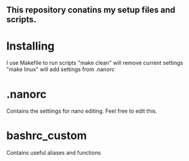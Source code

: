 ## This repository conatins my setup files and scripts.

# Installing
I use Makefile to run scripts
"make clean" will remove current settings
"make linux" will add settings from .nanorc

# .nanorc
Contains the settiings for nano editing. Feel free to edit this.

# bashrc_custom
Contains useful aliases and functions

